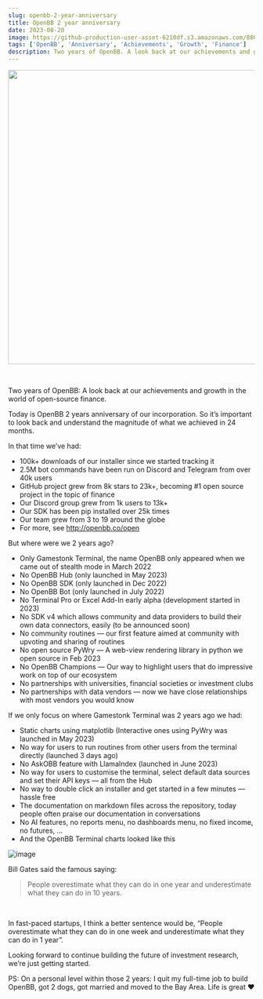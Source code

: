 ```yaml
---
slug: openbb-2-year-anniversary
title: OpenBB 2 year anniversary
date: 2023-08-20
image: https://github-production-user-asset-6210df.s3.amazonaws.com/88618738/280557086-2482411c-1588-41d4-ba7f-72506065f4b5.png
tags: ['OpenBB', 'Anniversary', 'Achievements', 'Growth', 'Finance']
description: Two years of OpenBB. A look back at our achievements and growth in the world of open-source finance.
---
```


<p align="center">
    <img width="600" src="https://github-production-user-asset-6210df.s3.amazonaws.com/88618738/280557086-2482411c-1588-41d4-ba7f-72506065f4b5.png"/>
</p>

<br />

Two years of OpenBB: A look back at our achievements and growth in the world of open-source finance.

<!-- truncate -->

<div style={{borderTop: '1px solid #21af90', margin: '1.5em 0'}} />

Today is OpenBB 2 years anniversary of our incorporation. So it’s important to look back and understand the magnitude of what we achieved in 24 months.

In that time we’ve had:

- 100k+ downloads of our installer since we started tracking it
- 2.5M bot commands have been run on Discord and Telegram from over 40k users
- GitHub project grew from 8k stars to 23k+, becoming #1 open source project in the topic of finance
- Our Discord group grew from 1k users to 13k+
- Our SDK has been pip installed over 25k times
- Our team grew from 3 to 19 around the globe
- For more, see http://openbb.co/open

But where were we 2 years ago?

- Only Gamestonk Terminal, the name OpenBB only appeared when we came out of stealth mode in March 2022
- No OpenBB Hub (only launched in May 2023)
- No OpenBB SDK (only launched in Dec 2022)
- No OpenBB Bot (only launched in July 2022)
- No Terminal Pro or Excel Add-In early alpha (development started in 2023)
- No SDK v4 which allows community and data providers to build their own data connectors, easily (to be announced soon)
- No community routines — our first feature aimed at community with upvoting and sharing of routines
- No open source PyWry — A web-view rendering library in python we open source in Feb 2023
- No OpenBB Champions — Our way to highlight users that do impressive work on top of our ecosystem
- No partnerships with universities, financial societies or investment clubs
- No partnerships with data vendors — now we have close relationships with most vendors you would know

If we only focus on where Gamestonk Terminal was 2 years ago we had:

- Static charts using matplotlib (Interactive ones using PyWry was launched in May 2023)
- No way for users to run routines from other users from the terminal directly (launched 3 days ago)
- No AskOBB feature with LlamaIndex (launched in June 2023)
- No way for users to customise the terminal, select default data sources and set their API keys — all from the Hub
- No way to double click an installer and get started in a few minutes — hassle free
- The documentation on markdown files across the repository, today people often praise our documentation in conversations
- No AI features, no reports menu, no dashboards menu, no fixed income, no futures, …
- And the OpenBB Terminal charts looked like this

![image](https://github.com/Meg1211/my-website/assets/88618738/2c6890ec-f561-4303-8835-addb31590da5)

Bill Gates said the famous saying:

> People overestimate what they can do in one year and underestimate what they can do in 10 years.

<br />

In fast-paced startups, I think a better sentence would be, “People overestimate what they can do in one week and underestimate what they can do in 1 year”.

Looking forward to continue building the future of investment research, we’re just getting started.

PS: On a personal level within those 2 years: I quit my full-time job to build OpenBB, got 2 dogs, got married and moved to the Bay Area. Life is great ❤️

